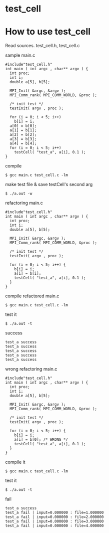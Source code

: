 test_cell
===============

# How to use test_cell

Read sources. test_cell.h, test_cell.c

sample main.c

```
#include"test_cell.h"
int main ( int argc , char** argv ) {
  int proc;
  int i;
  double a[5], b[5];

  MPI_Init( &argc, &argv );
  MPI_Comm_rank( MPI_COMM_WORLD, &proc );

  /* init test */
  testInit( argv , proc );

  for (i = 0; i < 5; i++)
    b[i] = i;
  a[0] = b[0];
  a[1] = b[1];
  a[2] = b[2];
  a[3] = b[3];
  a[4] = b[4];
  for (i = 0; i < 5; i++)
    testCell( "test_a", a[i], 0.1 );
}
```

compile

```
$ gcc main.c test_cell.c -lm
```

make test file & save testCell's second arg

```
$ ./a.out -w
```

refactoring main.c

```
#include"test_cell.h"
int main ( int argc , char** argv ) {
  int proc;
  int i;
  double a[5], b[5];

  MPI_Init( &argc, &argv );
  MPI_Comm_rank( MPI_COMM_WORLD, &proc );

  /* init test */
  testInit( argv , proc );

  for (i = 0; i < 5; i++) {
    b[i] = i;
    a[i] = b[i];
    testCell( "test_a", a[i], 0.1 );
  }
}
```

compile refactored main.c

```
$ gcc main.c test_cell.c -lm
```

test it

```
$ ./a.out -t
```

success

```
test_a success
test_a success
test_a success
test_a success
test_a success
```

wrong refactoring main.c

```
#include"test_cell.h"
int main ( int argc , char** argv ) {
  int proc;
  int i;
  double a[5], b[5];

  MPI_Init( &argc, &argv );
  MPI_Comm_rank( MPI_COMM_WORLD, &proc );

  /* init test */
  testInit( argv , proc );

  for (i = 0; i < 5; i++) {
    b[i] = i;
    a[i] = b[0]; /* WRONG */
    testCell( "test_a", a[i], 0.1 );
  }
}
```

compile it

```
$ gcc main.c test_cell.c -lm
```

test it

```
$ ./a.out -t
```

fail

```
test_a success
test_a fail | input=0.000000 : file=1.000000
test_a fail | input=0.000000 : file=2.000000
test_a fail | input=0.000000 : file=3.000000
test_a fail | input=0.000000 : file=4.000000
```

